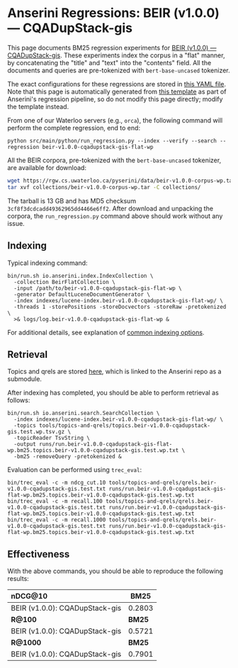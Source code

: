 # Anserini Regressions: BEIR (v1.0.0) &mdash; CQADupStack-gis

This page documents BM25 regression experiments for [BEIR (v1.0.0) &mdash; CQADupStack-gis](http://beir.ai/).
These experiments index the corpus in a "flat" manner, by concatenating the "title" and "text" into the "contents" field.
All the documents and queries are pre-tokenized with `bert-base-uncased` tokenizer.

The exact configurations for these regressions are stored in [this YAML file](../../src/main/resources/regression/beir-v1.0.0-cqadupstack-gis-flat-wp.yaml).
Note that this page is automatically generated from [this template](../../src/main/resources/docgen/templates/beir-v1.0.0-cqadupstack-gis-flat-wp.template) as part of Anserini's regression pipeline, so do not modify this page directly; modify the template instead.

From one of our Waterloo servers (e.g., `orca`), the following command will perform the complete regression, end to end:

```
python src/main/python/run_regression.py --index --verify --search --regression beir-v1.0.0-cqadupstack-gis-flat-wp
```

All the BEIR corpora, pre-tokenized with the `bert-base-uncased` tokenizer, are available for download:

```bash
wget https://rgw.cs.uwaterloo.ca/pyserini/data/beir-v1.0.0-corpus-wp.tar -P collections/
tar xvf collections/beir-v1.0.0-corpus-wp.tar -C collections/
```

The tarball is 13 GB and has MD5 checksum `3cf8f3dcdcadd49362965dd4466e6ff2`.
After download and unpacking the corpora, the `run_regression.py` command above should work without any issue.

## Indexing

Typical indexing command:

```
bin/run.sh io.anserini.index.IndexCollection \
  -collection BeirFlatCollection \
  -input /path/to/beir-v1.0.0-cqadupstack-gis-flat-wp \
  -generator DefaultLuceneDocumentGenerator \
  -index indexes/lucene-index.beir-v1.0.0-cqadupstack-gis-flat-wp/ \
  -threads 1 -storePositions -storeDocvectors -storeRaw -pretokenized \
  >& logs/log.beir-v1.0.0-cqadupstack-gis-flat-wp &
```

For additional details, see explanation of [common indexing options](../../docs/common-indexing-options.md).

## Retrieval

Topics and qrels are stored [here](https://github.com/castorini/anserini-tools/tree/master/topics-and-qrels), which is linked to the Anserini repo as a submodule.

After indexing has completed, you should be able to perform retrieval as follows:

```
bin/run.sh io.anserini.search.SearchCollection \
  -index indexes/lucene-index.beir-v1.0.0-cqadupstack-gis-flat-wp/ \
  -topics tools/topics-and-qrels/topics.beir-v1.0.0-cqadupstack-gis.test.wp.tsv.gz \
  -topicReader TsvString \
  -output runs/run.beir-v1.0.0-cqadupstack-gis-flat-wp.bm25.topics.beir-v1.0.0-cqadupstack-gis.test.wp.txt \
  -bm25 -removeQuery -pretokenized &
```

Evaluation can be performed using `trec_eval`:

```
bin/trec_eval -c -m ndcg_cut.10 tools/topics-and-qrels/qrels.beir-v1.0.0-cqadupstack-gis.test.txt runs/run.beir-v1.0.0-cqadupstack-gis-flat-wp.bm25.topics.beir-v1.0.0-cqadupstack-gis.test.wp.txt
bin/trec_eval -c -m recall.100 tools/topics-and-qrels/qrels.beir-v1.0.0-cqadupstack-gis.test.txt runs/run.beir-v1.0.0-cqadupstack-gis-flat-wp.bm25.topics.beir-v1.0.0-cqadupstack-gis.test.wp.txt
bin/trec_eval -c -m recall.1000 tools/topics-and-qrels/qrels.beir-v1.0.0-cqadupstack-gis.test.txt runs/run.beir-v1.0.0-cqadupstack-gis-flat-wp.bm25.topics.beir-v1.0.0-cqadupstack-gis.test.wp.txt
```

## Effectiveness

With the above commands, you should be able to reproduce the following results:

| **nDCG@10**                                                                                                  | **BM25**  |
|:-------------------------------------------------------------------------------------------------------------|-----------|
| BEIR (v1.0.0): CQADupStack-gis                                                                               | 0.2803    |
| **R@100**                                                                                                    | **BM25**  |
| BEIR (v1.0.0): CQADupStack-gis                                                                               | 0.5721    |
| **R@1000**                                                                                                   | **BM25**  |
| BEIR (v1.0.0): CQADupStack-gis                                                                               | 0.7901    |
